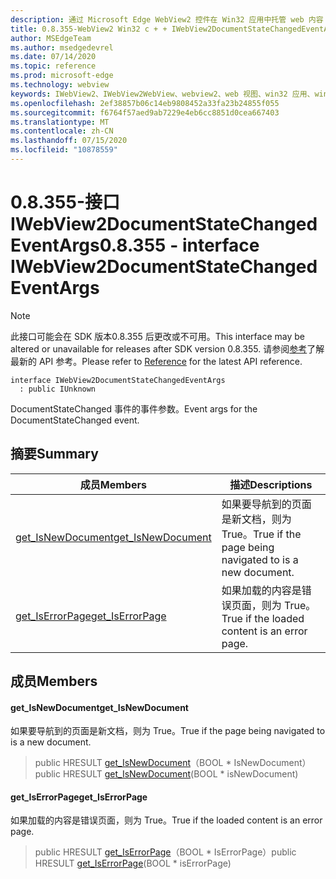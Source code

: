 ```yaml
---
description: 通过 Microsoft Edge WebView2 控件在 Win32 应用中托管 web 内容
title: 0.8.355-WebView2 Win32 c + + IWebView2DocumentStateChangedEventArgs
author: MSEdgeTeam
ms.author: msedgedevrel
ms.date: 07/14/2020
ms.topic: reference
ms.prod: microsoft-edge
ms.technology: webview
keywords: IWebView2、IWebView2WebView、webview2、web 视图、win32 应用、win32、edge
ms.openlocfilehash: 2ef38857b06c14eb9808452a33fa23b24855f055
ms.sourcegitcommit: f6764f57aed9ab7229e4eb6cc8851d0cea667403
ms.translationtype: MT
ms.contentlocale: zh-CN
ms.lasthandoff: 07/15/2020
ms.locfileid: "10878559"
---
```

# <span data-ttu-id="3693e-104">0.8.355-接口 IWebView2DocumentStateChangedEventArgs</span><span class="sxs-lookup"><span data-stu-id="3693e-104">0.8.355 - interface IWebView2DocumentStateChangedEventArgs</span></span> 

> [!NOTE]
> <span data-ttu-id="3693e-105">此接口可能会在 SDK 版本0.8.355 后更改或不可用。</span><span class="sxs-lookup"><span data-stu-id="3693e-105">This interface may be altered or unavailable for releases after SDK version 0.8.355.</span></span> <span data-ttu-id="3693e-106">请参阅[参考](../../../webview2-api-reference.md)了解最新的 API 参考。</span><span class="sxs-lookup"><span data-stu-id="3693e-106">Please refer to [Reference](../../../webview2-api-reference.md) for the latest API reference.</span></span>

```
interface IWebView2DocumentStateChangedEventArgs
  : public IUnknown
```

<span data-ttu-id="3693e-107">DocumentStateChanged 事件的事件参数。</span><span class="sxs-lookup"><span data-stu-id="3693e-107">Event args for the DocumentStateChanged event.</span></span>

## <span data-ttu-id="3693e-108">摘要</span><span class="sxs-lookup"><span data-stu-id="3693e-108">Summary</span></span>

 <span data-ttu-id="3693e-109">成员</span><span class="sxs-lookup"><span data-stu-id="3693e-109">Members</span></span>                        | <span data-ttu-id="3693e-110">描述</span><span class="sxs-lookup"><span data-stu-id="3693e-110">Descriptions</span></span>
--------------------------------|---------------------------------------------
[<span data-ttu-id="3693e-111">get_IsNewDocument</span><span class="sxs-lookup"><span data-stu-id="3693e-111">get_IsNewDocument</span></span>](#get_isnewdocument) | <span data-ttu-id="3693e-112">如果要导航到的页面是新文档，则为 True。</span><span class="sxs-lookup"><span data-stu-id="3693e-112">True if the page being navigated to is a new document.</span></span>
[<span data-ttu-id="3693e-113">get_IsErrorPage</span><span class="sxs-lookup"><span data-stu-id="3693e-113">get_IsErrorPage</span></span>](#get_iserrorpage) | <span data-ttu-id="3693e-114">如果加载的内容是错误页面，则为 True。</span><span class="sxs-lookup"><span data-stu-id="3693e-114">True if the loaded content is an error page.</span></span>

## <span data-ttu-id="3693e-115">成员</span><span class="sxs-lookup"><span data-stu-id="3693e-115">Members</span></span>

#### <span data-ttu-id="3693e-116">get_IsNewDocument</span><span class="sxs-lookup"><span data-stu-id="3693e-116">get_IsNewDocument</span></span> 

<span data-ttu-id="3693e-117">如果要导航到的页面是新文档，则为 True。</span><span class="sxs-lookup"><span data-stu-id="3693e-117">True if the page being navigated to is a new document.</span></span>

> <span data-ttu-id="3693e-118">public HRESULT [get_IsNewDocument](#get_isnewdocument)（BOOL \* IsNewDocument）</span><span class="sxs-lookup"><span data-stu-id="3693e-118">public HRESULT [get_IsNewDocument](#get_isnewdocument)(BOOL \* isNewDocument)</span></span>

#### <span data-ttu-id="3693e-119">get_IsErrorPage</span><span class="sxs-lookup"><span data-stu-id="3693e-119">get_IsErrorPage</span></span> 

<span data-ttu-id="3693e-120">如果加载的内容是错误页面，则为 True。</span><span class="sxs-lookup"><span data-stu-id="3693e-120">True if the loaded content is an error page.</span></span>

> <span data-ttu-id="3693e-121">public HRESULT [get_IsErrorPage](#get_iserrorpage)（BOOL \* IsErrorPage）</span><span class="sxs-lookup"><span data-stu-id="3693e-121">public HRESULT [get_IsErrorPage](#get_iserrorpage)(BOOL \* isErrorPage)</span></span>

